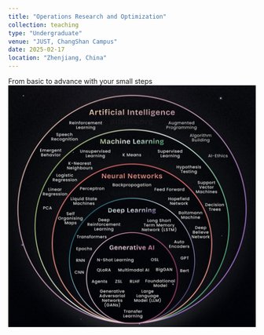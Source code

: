 ```yaml
---
title: "Operations Research and Optimization"
collection: teaching
type: "Undergraduate"
venue: "JUST, ChangShan Campus"
date: 2025-02-17
location: "Zhenjiang, China" 
---
```


From basic to advance with your small steps  <br/><img src='/images/AImethods.jpg'>


